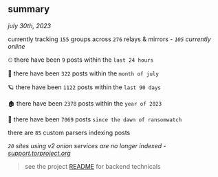 
## summary
_july 30th, 2023_

currently tracking `155` groups across `276` relays & mirrors - _`105` currently online_

⏲ there have been `9` posts within the `last 24 hours`

🦈 there have been `322` posts within the `month of july`

🪐 there have been `1122` posts within the `last 90 days`

🏚 there have been `2378` posts within the `year of 2023`

🦕 there have been `7069` posts `since the dawn of ransomwatch`

there are `85` custom parsers indexing posts

_`20` sites using v2 onion services are no longer indexed - [support.torproject.org](https://support.torproject.org/onionservices/v2-deprecation/)_

> see the project [README](https://github.com/joshhighet/ransomwatch#ransomwatch--) for backend technicals
